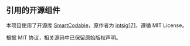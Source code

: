 ## 引用的开源组件

本项目使用了开源库 [SmartCodable](https://github.com/intsig171/SmartCodable)，原作者为 [intsig171](https://github.com/intsig171)，遵循 MIT License。

根据 MIT 协议，相关源码中已保留原始版权声明。
